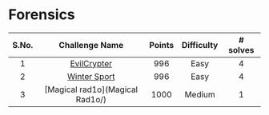 # Forensics

|S.No.| Challenge Name | Points | Difficulty |# solves|
|:---:|:--------------:|:------:|:----------:|:------:|
|1| [EvilCrypter](EvilCrypter/)| 996 | Easy  |4       |
|2| [Winter Sport](WinterSport/)| 996| Easy |4       |
|3| [Magical rad1o](Magical Rad1o/)|1000|Medium|1|
